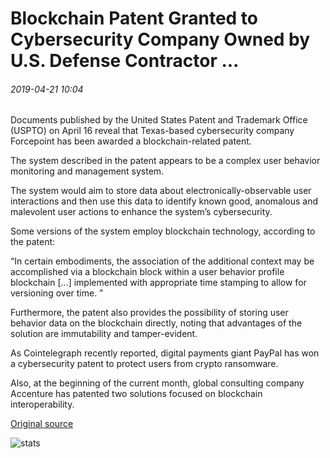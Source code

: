 # Blockchain Patent Granted to Cybersecurity Company Owned by U.S. Defense Contractor ...

###### 2019-04-21 10:04

Documents published by the United States Patent and Trademark Office (USPTO) on April 16 reveal that Texas-based cybersecurity company Forcepoint has been awarded a blockchain-related patent.

The system described in the patent appears to be a complex user behavior monitoring and management system.

The system would aim to store data about electronically-observable user interactions and then use this data to identify known good, anomalous and malevolent user actions to enhance the system’s cybersecurity.

Some versions of the system employ blockchain technology, according to the patent:

“In certain embodiments, the association of the additional context may be accomplished via a blockchain block within a user behavior profile blockchain \[...\] implemented with appropriate time stamping to allow for versioning over time. ”

Furthermore, the patent also provides the possibility of storing user behavior data on the blockchain directly, noting that advantages of the solution are immutability and tamper-evident.

As Cointelegraph recently reported, digital payments giant PayPal has won a cybersecurity patent to protect users from crypto ransomware.

Also, at the beginning of the current month, global consulting company Accenture has patented two solutions focused on blockchain interoperability.

[Original source](https://cointelegraph.com/news/blockchain-patent-granted-to-cybersecurity-company-owned-by-us-defense-contractor)

![stats](https://c.statcounter.com/11760860/0/a89fa40b/1/ "stats")